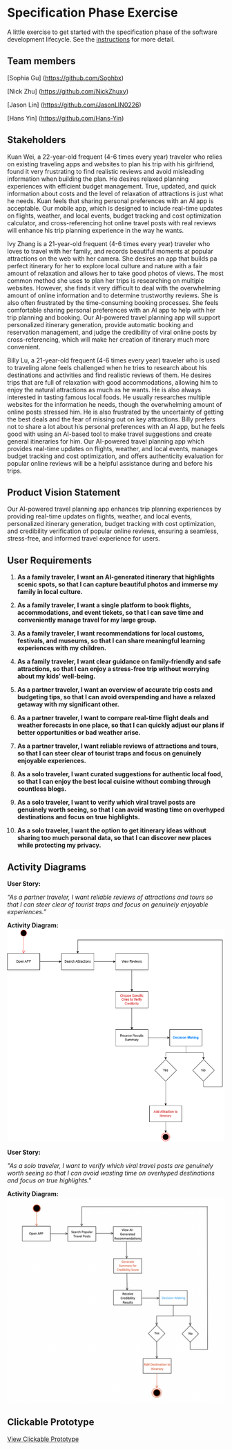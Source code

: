 # Specification Phase Exercise

A little exercise to get started with the specification phase of the software development lifecycle. See the [instructions](instructions.md) for more detail.

## Team members

[Sophia Gu] (https://github.com/Sophbx)
  
[Nick Zhu] (https://github.com/NickZhuxy)
  
[Jason Lin] (https://github.com/JasonLIN0226)
  
[Hans Yin] (https://github.com/Hans-Yin)
  

## Stakeholders

Kuan Wei, a 22-year-old frequent (4-6 times every year) traveler who relies on existing traveling apps and websites to plan his trip with his girlfriend, found it very frustrating to find realistic reviews and avoid misleading information when building the plan. He desires relaxed planning experiences with efficient budget management. True, updated, and quick information about costs and the level of relaxation of attractions is just what he needs. Kuan feels that sharing personal preferences with an AI app is acceptable. Our mobile app, which is designed to include real-time updates on flights, weather, and local events, budget tracking and cost optimization calculator, and cross-referencing hot online travel posts with real reviews will enhance his trip planning experience in the way he wants.
    
Ivy Zhang is a 21-year-old frequent (4-6 times every year) traveler who loves to travel with her family, and records beautiful moments at popular attractions on the web with her camera. She desires an app that builds pa perfect itinerary for her to explore local culture and nature with a fair amount of relaxation and allows her to take good photos of views. The most common method she uses to plan her trips is researching on multiple websites. However, she finds it very difficult to deal with the overwhelming amount of online information and to determine trustworthy reviews. She is also often frustrated by the time-consuming booking processes. She feels comfortable sharing personal preferences with an AI app to help with her trip planning and booking. Our AI-powered travel planning app will support personalized itinerary generation, provide automatic booking and reservation management, and judge the credibility of viral online posts by cross-referencing, which will make her creation of itinerary much more convenient.
   
Billy Lu, a 21-year-old frequent (4-6 times every year) traveler who is used to traveling alone feels challenged when he tries to research about his destinations and activities and find realistic reviews of them. He desires trips that are full of relaxation with good accommodations, allowing him to enjoy the natural attractions as much as he wants. He is also always interested in tasting famous local foods. He usually researches multiple websites for the information he needs, though the overwhelming amount of online posts stressed him. He is also frustrated by the uncertainty of getting the best deals and the fear of missing out on key attractions. Billy prefers not to share a lot about his personal preferences with an AI app, but he feels good with using an AI-based tool to make travel suggestions and create general itineraries for him. Our AI-powered travel planning app which provides real-time updates on flights, weather, and local events, manages budget tracking and cost optimization, and offers authenticity evaluation for popular online reviews will be a helpful assistance during and before his trips.



## Product Vision Statement

Our AI-powered travel planning app enhances trip planning experiences by providing real-time updates on flights, weather, and local events, personalized itinerary generation, budget tracking with cost optimization, and credibility verification of popular online reviews, ensuring a seamless, stress-free, and informed travel experience for users.


## User Requirements

1. **As a family traveler, I want an AI-generated itinerary that highlights scenic spots, so that I can capture beautiful photos and immerse my family in local culture.**

2. **As a family traveler, I want a single platform to book flights, accommodations, and event tickets, so that I can save time and conveniently manage travel for my large group.**

3. **As a family traveler, I want recommendations for local customs, festivals, and museums, so that I can share meaningful learning experiences with my children.**

4. **As a family traveler, I want clear guidance on family-friendly and safe attractions, so that I can enjoy a stress-free trip without worrying about my kids’ well-being.**

5. **As a partner traveler, I want an overview of accurate trip costs and budgeting tips, so that I can avoid overspending and have a relaxed getaway with my significant other.**

6. **As a partner traveler, I want to compare real-time flight deals and weather forecasts in one place, so that I can quickly adjust our plans if better opportunities or bad weather arise.**

7. **As a partner traveler, I want reliable reviews of attractions and tours, so that I can steer clear of tourist traps and focus on genuinely enjoyable experiences.**

8. **As a solo traveler, I want curated suggestions for authentic local food, so that I can enjoy the best local cuisine without combing through countless blogs.**

9. **As a solo traveler, I want to verify which viral travel posts are genuinely worth seeing, so that I can avoid wasting time on overhyped destinations and focus on true highlights.**

10. **As a solo traveler, I want the option to get itinerary ideas without sharing too much personal data, so that I can discover new places while protecting my privacy.**


## Activity Diagrams
**User Story:**

_“As a partner traveler, I want reliable reviews of attractions and tours so that I can steer clear of tourist traps and focus on genuinely enjoyable experiences.”_

**Activity Diagram:**
![Reliable Reviews Activity Diagram](Activity_Diagram.png)

**User Story:**

_"As a solo traveler, I want to verify which viral travel posts are genuinely worth seeing so that I can avoid wasting time on overhyped destinations and focus on true highlights."_

**Activity Diagram:**
![Activity Diagram for Solo Traveler](Activity_Diagram2.png)


## Clickable Prototype

[View Clickable Prototype](https://www.figma.com/proto/q4rwMJgjjoX5cRXiEczLh1/Jobseeker?node-id=0-1&t=vlhyC6T0hS7OL9VW-1)
